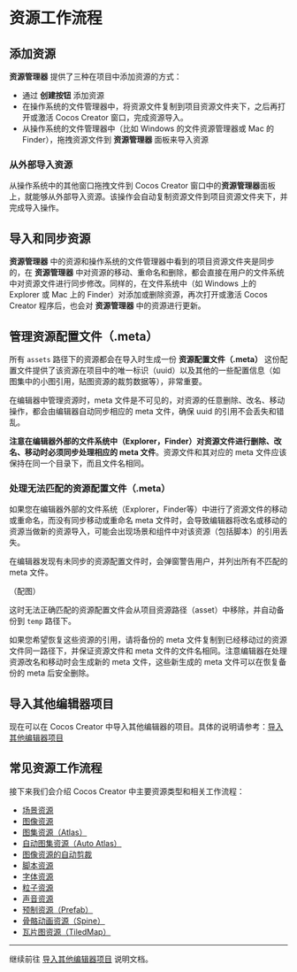 # 资源工作流程

## 添加资源

**资源管理器** 提供了三种在项目中添加资源的方式：

- 通过 **创建按钮** 添加资源
- 在操作系统的文件管理器中，将资源文件复制到项目资源文件夹下，之后再打开或激活 Cocos Creator 窗口，完成资源导入。
- 从操作系统的文件管理器中（比如 Windows 的文件资源管理器或 Mac 的 Finder），拖拽资源文件到 **资源管理器** 面板来导入资源

### 从外部导入资源

从操作系统中的其他窗口拖拽文件到 Cocos Creator 窗口中的**资源管理器**面板上，就能够从外部导入资源。该操作会自动复制资源文件到项目资源文件夹下，并完成导入操作。

## 导入和同步资源

**资源管理器** 中的资源和操作系统的文件管理器中看到的项目资源文件夹是同步的，在 **资源管理器** 中对资源的移动、重命名和删除，都会直接在用户的文件系统中对资源文件进行同步修改。同样的，在文件系统中（如 Windows 上的 Explorer 或 Mac 上的 Finder）对添加或删除资源，再次打开或激活 Cocos Creator 程序后，也会对 **资源管理器** 中的资源进行更新。

## 管理资源配置文件（.meta）

所有 `assets` 路径下的资源都会在导入时生成一份 **资源配置文件（.meta）** 这份配置文件提供了该资源在项目中的唯一标识（uuid）以及其他的一些配置信息（如图集中的小图引用，贴图资源的裁剪数据等），非常重要。

在编辑器中管理资源时，meta 文件是不可见的，对资源的任意删除、改名、移动操作，都会由编辑器自动同步相应的 meta 文件，确保 uuid 的引用不会丢失和错乱。

**注意在编辑器外部的文件系统中（Explorer，Finder）对资源文件进行删除、改名、移动时必须同步处理相应的 meta 文件**。资源文件和其对应的 meta 文件应该保持在同一个目录下，而且文件名相同。

### 处理无法匹配的资源配置文件（.meta）

如果您在编辑器外部的文件系统（Explorer，Finder等）中进行了资源文件的移动或重命名，而没有同步移动或重命名 meta 文件时，会导致编辑器将改名或移动的资源当做新的资源导入，可能会出现场景和组件中对该资源（包括脚本）的引用丢失。

在编辑器发现有未同步的资源配置文件时，会弹窗警告用户，并列出所有不匹配的 meta 文件。

（配图）

这时无法正确匹配的资源配置文件会从项目资源路径（asset）中移除，并自动备份到 `temp` 路径下。

如果您希望恢复这些资源的引用，请将备份的 meta 文件复制到已经移动过的资源文件同一路径下，并保证资源文件和 meta 文件的文件名相同。注意编辑器在处理资源改名和移动时会生成新的 meta 文件，这些新生成的 meta 文件可以在恢复备份的 meta 后安全删除。

## 导入其他编辑器项目

现在可以在 Cocos Creator 中导入其他编辑器的项目。具体的说明请参考：[导入其他编辑器项目](project-import.md)

## 常见资源工作流程

接下来我们会介绍 Cocos Creator 中主要资源类型和相关工作流程：

- [场景资源](scene-managing.md)
- [图像资源](sprite.md)
- [图集资源（Atlas）](atlas.md)
- [自动图集资源（Auto Atlas）](auto-atlas.md)
- [图像资源的自动剪裁](trim.md)
- [脚本资源](script.md)
- [字体资源](font.md)
- [粒子资源](particle.md)
- [声音资源](audio-asset.md)
- [预制资源（Prefab）](prefab.md)
- [骨骼动画资源（Spine）](spine.md)
- [瓦片图资源（TiledMap）](tiledmap.md)

---

继续前往 [导入其他编辑器项目](project-import.md) 说明文档。

